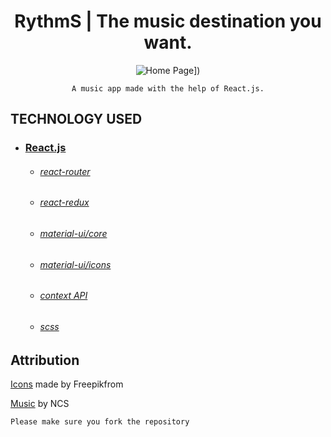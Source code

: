 <h1 align="center">
   RythmS | The music destination you want.
</h1>

<div align="center">

![Home Page]([https://drive.google.com/file/d/1r7a824Nilwc7zOyLc2LDyXqZhrhV6e1M/view?usp=drive_link)])

    A music app made with the help of React.js.
    
</div>

## TECHNOLOGY USED

* ### [React.js](https://reactjs.org/)
    * ###### [react-router](https://github.com/ReactTraining/react-router#readme)
    * ###### [react-redux](https://react-redux.js.org/)
    * ###### [material-ui/core](https://www.npmjs.com/package/@material-ui/core)
    * ###### [material-ui/icons](https://www.npmjs.com/package/@material-ui/icons)
    * ###### [context API](https://reactjs.org/docs/context.html)
    * ###### [scss](https://sass-lang.com/)
   

## Attribution
    
[Icons](www.flaticon.com) made by Freepikfrom 

[Music](https://ncs.io/music) by NCS

    Please make sure you fork the repository
